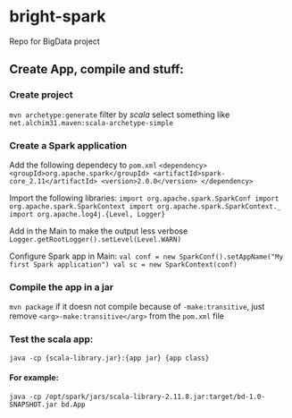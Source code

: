 # bright-spark
Repo for BigData project

## Create App, compile and stuff:
### Create project
`mvn archetype:generate`
filter by *scala*
select something like `net.alchim31.maven:scala-archetype-simple`

### Create a Spark application
Add the following dependecy to `pom.xml` 
`
<dependency>
 <groupId>org.apache.spark</groupId>
 <artifactId>spark-core_2.11</artifactId>
 <version>2.0.0</version>
</dependency>
`

Import the following libraries:
`
import org.apache.spark.SparkConf
import org.apache.spark.SparkContext
import org.apache.spark.SparkContext._
import org.apache.log4j.{Level, Logger}
`

Add in the Main to make the output less verbose
`Logger.getRootLogger().setLevel(Level.WARN)`

Configure Spark app in Main:
`
val conf = new SparkConf().setAppName("My first Spark application")
val sc = new SparkContext(conf)
`

### Compile the app in a jar
`mvn package`
if it doesn not compile because of `-make:transitive`, just remove `<arg>-make:transitive</arg>` from the `pom.xml` file


### Test the scala app:
`java -cp {scala-library.jar}:{app jar} {app class}`

#### For example:
`java -cp /opt/spark/jars/scala-library-2.11.8.jar:target/bd-1.0-SNAPSHOT.jar bd.App`
